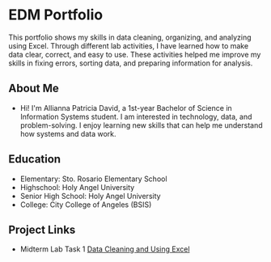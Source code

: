 # EDM Portfolio
This portfolio shows my skills in data cleaning, organizing, and analyzing using Excel. Through different lab activities, I have learned how to make data clear, correct, and easy to use. These activities helped me improve my skills in fixing errors, sorting data, and preparing information for analysis.
## About Me 
- Hi! I'm Allianna Patricia David, a 1st-year Bachelor of Science in Information Systems student. I am interested in technology, data, and problem-solving. I enjoy learning new skills that can help me understand how systems and data work.
## Education
- Elementary: Sto. Rosario Elementary School 
- Highschool: Holy Angel University 
- Senior High School: Holy Angel University 
- College: City College of Angeles (BSIS)

## Project Links 
- Midterm Lab Task 1 [Data Cleaning and Using Excel](Midterm%20Lab%20Task%201/README.md)
